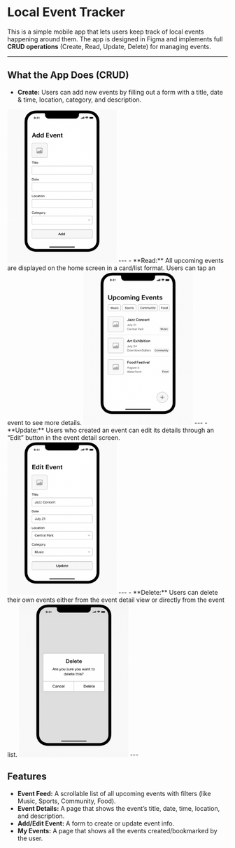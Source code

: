 #  Local Event Tracker  

This is a simple mobile app that lets users keep track of local events happening around them. The app is designed in Figma and implements full **CRUD operations** (Create, Read, Update, Delete) for managing events.  

---

##  What the App Does (CRUD)  

- **Create:** Users can add new events by filling out a form with a title, date & time, location, category, and description.
<img src="assets/images/Add_screen.png" alt="Add Event" width="250" height="350"/>
---
- **Read:** All upcoming events are displayed on the home screen in a card/list format. Users can tap an event to see more details.
<img src="assets/images/View_screen.png" alt="Read Event" width="250" height="350"/>
---
- **Update:** Users who created an event can edit its details through an “Edit” button in the event detail screen.
<img src="assets/images/Edit_screen.png" alt="Edit Event" width="250" height="350"/>
---
- **Delete:** Users can delete their own events either from the event detail view or directly from the event list.  
<img src="assets/images/Delete_screen.png" alt="Delete Event" width="250" height="350"/>
---

##  Features  

- **Event Feed:** A scrollable list of all upcoming events with filters (like Music, Sports, Community, Food).  
- **Event Details:** A page that shows the event’s title, date, time, location, and description.  
- **Add/Edit Event:** A form to create or update event info.  
- **My Events:** A page that shows all the events created/bookmarked by the user.   
